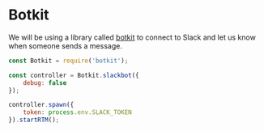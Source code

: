 # Botkit

We will be using a library called [botkit](https://github.com/howdyai/botkit) to connect to Slack and let us know when someone sends a message.

```javascript
const Botkit = require('botkit');

const controller = Botkit.slackbot({
    debug: false
});

controller.spawn({
    token: process.env.SLACK_TOKEN
}).startRTM();
```
